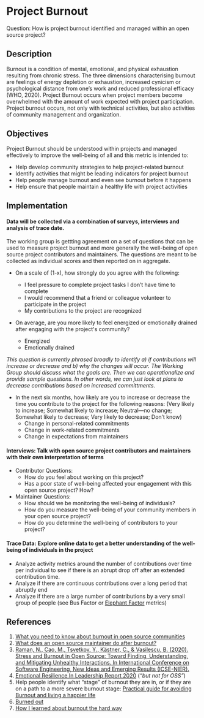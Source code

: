 # Project Burnout

Question: How is project burnout identified and managed within an open source project?
 

## Description

Burnout is a condition of mental, emotional, and physical exhaustion resulting from chronic stress. The three dimensions characterising burnout are feelings of energy depletion or exhaustion, increased cynicism or psychological distance from one’s work and reduced professional efficacy (WHO, 2020). Project Burnout occurs when project members become overwhelmed with the amount of work expected with project participation. Project burnout occurs, not only with technical activities, but also activities of community management and organization. 


## Objectives

Project Burnout should be understood within projects and managed effectively to improve the well-being of all and this metric is intended to:

*   Help develop community strategies to help project-related burnout
*   Identify activities that might be leading indicators for project burnout
*   Help people manage burnout and even see burnout before it happens
*   Help ensure that people maintain a healthy life with project activities 


## Implementation

#### Data will be collected via a combination of surveys, interviews and analysis of trace date.

The working group is gettting agreement on a set of questions that can be used to measure project burnout and more generally the well-being of open source project contributors and maintainers. The questions are meant to be collected as individual scores and then reported on in aggregate.

* On a scale of (1-x), how strongly do you agree with the following:
  * I feel pressure to complete project tasks I don’t have time to complete
  * I would recommend that a friend or colleague volunteer to participate in the project
  * My contributions to the project are recognized
  
* On average, are you more likely to feel energized or emotionally drained after engaging with the project's community?
  * Energized
  * Emotionally drained


_This question is currently phrased broadly to identify a) if contributions will increase or decrease and b) why the changes will occur. The Working Group should discuss what the goals are. Then we can operationalize and provide sample questions. In other words, we can just look at plans to decrease contributions based on increased committments._


* In the next six months, how likely are you to increase or decrease the time you contribute to the project for the following reasons: (Very likely to increase; Somewhat likely to increase; Neutral—no change; Somewhat likely to decrease; Very likely to decrease; Don’t know)
  * Change in personal-related commitments
  * Change in work-related commitments
  * Change in expectations from maintainers
    
#### Interviews: Talk with open source project contributors and maintainers with their own interpretation of terms
*   Contributor Questions:
    *   How do you feel about working on this project? 
    *   Has a poor state of well-being affected your engagement with this open source project? How? 
*   Maintainer Questions:
    *   How should we be monitoring the well-being of individuals?
    *   How do you measure the well-being of your community members in your open source project?
    *   How do you determine the well-being of contributors to your project?

#### Trace Data: Explore online data to get a better understanding of the well-being of individuals in the project
 * Analyze activity metrics around the number of contributions over time per individual to see if there is an abrupt drop off after an extended contribution time.
 * Analyze if there are continuous contributions over a long period that abruptly end 
 * Analyze if there are a large number of contributions by a very small group of people (see Bus Factor or [Elephant Factor](https://chaoss.community/metric-elephant-factor/) metrics)

## References

1. [What you need to know about burnout in open source communities](https://opensource.com/article/19/11/burnout-open-source-communities)
2. [What does an open source maintainer do after burnout?](https://www.infoworld.com/article/3563326/what-does-an-open-source-maintainer-do-after-burnout.html)
3. [Raman, N., Cao, M., Tsvetkov, Y., Kästner, C., & Vasilescu, B. (2020). Stress and Burnout in Open Source: Toward Finding, Understanding, and Mitigating Unhealthy Interactions. In International Conference on Software Engineering, New Ideas and Emerging Results (ICSE-NIER).](https://cmustrudel.github.io/papers/raman20toxicity.pdf)
4. [Emotional Resilience In Leadership Report 2020](https://docs.google.com/document/d/18FfZ86PGA_uSFf425EzKXAmiFQLFBPqjqPN7iu1TZRw/edit#) (_“but not for OSS”_)
5. Help people identify what “stage” of burnout they are in, or if they are on a path to a more severe burnout stage: [Practical guide for avoiding Burnout and living a happier life](https://opensource.com/business/15/12/avoid-burnout-live-happy)
6. [Burned out](https://www.scientificamerican.com/article/burned-out/)
7. [How I learned about burnout the hard way](https://opensource.com/article/20/3/burnout)
